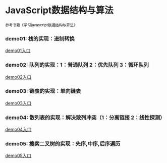 <h1>JavaScript数据结构与算法</h1>
<small>参考书籍《学习javascript数据结构与算法》</small>

<h3>demo01: 栈的实现：进制转换</h3>
<a href="https://github.com/olivewind/JsAlgorithms/blob/master/demo01/index.html" target="_blank">demo01入口</a>

<h3>demo02: 队列的实现：1：普通队列 2：优先队列 3：循环队列</h3>
<a href="https://github.com/olivewind/JsAlgorithms/blob/master/demo02/index.html" target="_blank">demo02入口</a>

<h3>demo03: 链表的实现：单向链表 </h3>
<a href="https://github.com/olivewind/JsAlgorithms/blob/master/demo03/index.html" target="_blank">demo03入口</a>

<h3>demo04: 散列表的实现：解决散列冲突（1：分离链接 2：线性探测）</h3>
<a href="https://github.com/olivewind/JsAlgorithms/blob/master/demo04/index.html" target="_blank">demo04入口</a>

<h3>demo05: 搜索二叉树的实现：先序,中序,后序遍历</h3>
<a href="https://github.com/olivewind/JsAlgorithms/blob/master/demo05/index.html" target="_blank">demo05入口</a>




